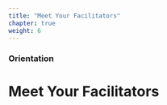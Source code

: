 ```yaml
---
title: "Meet Your Facilitators"
chapter: true
weight: 6
---
```


### Orientation

# Meet Your Facilitators

